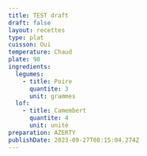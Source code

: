```yaml
---
title: TEST draft
draft: false
layout: recettes
type: plat
cuisson: Oui
temperature: Chaud
plate: 98
ingredients:
  legumes:
    - title: Poire
      quantite: 3
      unit: grammes
  lof:
    - title: Camembert
      quantite: 4
      unit: unité
preparation: AZERTY
publishDate: 2023-09-27T08:15:04.274Z
---
```

